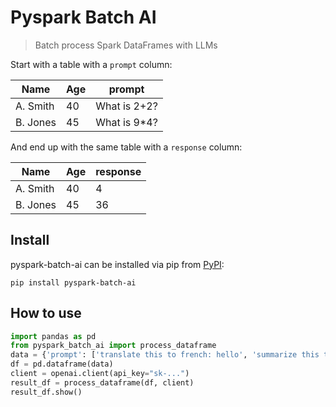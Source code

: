 # Pyspark Batch AI
> Batch process Spark DataFrames with LLMs

Start with a table with a `prompt` column:

| Name     | Age | prompt       |
| -------- | --- | ------------ |
| A. Smith | 40  | What is 2+2? |
| B. Jones | 45  | What is 9*4? |

And end up with the same table with a `response` column:

| Name     | Age | response     |
| -------- | --- | ------------ |
| A. Smith | 40  | 4            |
| B. Jones | 45  | 36           |


## Install

pyspark-batch-ai can be installed via pip from [PyPI](https://pypi.org/project/pyspark-batch-ai/):

`pip install pyspark-batch-ai`

## How to use

```python
import pandas as pd
from pyspark_batch_ai import process_dataframe
data = {'prompt': ['translate this to french: hello', 'summarize this text in one sentence.']}
df = pd.dataframe(data)
client = openai.client(api_key="sk-...")
result_df = process_dataframe(df, client)
result_df.show()
```
